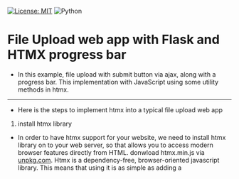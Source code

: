 [![License: MIT](https://img.shields.io/badge/License-MIT-yellow.svg)](https://opensource.org/licenses/MIT)
![Python](https://camo.githubusercontent.com/44da37f0f02bf104f0650fa5f2c754ed3f6166066c9210f31bacb9e63d60736e/68747470733a2f2f696d672e736869656c64732e696f2f707970692f707976657273696f6e732f70796261646765732e737667)

# File Upload web app with Flask and HTMX progress bar

- In this example, file upload with submit button via ajax, along with a progress bar. This implementation with JavaScript using some utility methods in htmx.
--- 
- Here is the steps to implement htmx into a typical file upload web app

1. install htmx library
- In order to have htmx support for your website, we need to install htmx library on to your web server, so that allows you to access modern browser features directly from HTML.
donwload htmx.min.js via [unpkg.com](https://unpkg.com/htmx.org@1.9.8/dist/htmx.min.js). Htmx is a dependency-free, browser-oriented javascript library. This means that using it is as simple as adding a <script> tag to your document head. No need for complicated build steps or systems.

Code snippet:  
~~~
            <script src="/static/js/htmx.min.js"></script>
~~~

- CDN is another way to install htmx library. refer to link for more info.  
https://htmx.org/docs/#via-a-cdn-e-g-unpkg-com

2. Add htmx tag into html form tag as attribute. all htmx comes with hx prefix.  
Code snippet:  
~~~
            <form id="my-form"  
                        hx-encoding="multipart/form-data"
                        hx-post="/uploads"
                        hx-target="#list_results"
                        hx-on::after-request="if(event.detail.successful) this.reset()"
            >
~~~  
- We have a form of type multipart/form-data so that the file will be properly encoded with hx-enconding attribute, replacing normal html enctype attibute. 
- We post the form to /uploads with hx-post, send form data to target URL.
- we forward the response output to target div id "#list_results" with hx-target attibute.
- we ensure a form reset only after a successful event with if(event.detail.successful) this.reset()
- We have a progress element to show the file upload progress with id my-progress.

~~~
            <progress id="my-progress" value="0" max="100"></progress>
~~~

- We listen for the htmx:xhr:progress event refer back to id my-progress and update the value attribute of the progress bar based on the loaded and total properties in the event detail.  
JavaScript Code snippet:  
~~~
            <script>
                htmx.on('#my-form', 'htmx:xhr:progress', function(evt) {
                  htmx.find('#my-progress').setAttribute('value', evt.detail.loaded/evt.detail.total * 100)
                });
            </script>
~~~
  
### See File Upload Progress Bar in action:
[![Watch the video](https://github.com/scheehan/File-Upload-with-Flask-HTMX-progress-bar/blob/master/images/Track%20Your%20File%20Uploads.png)](https://youtu.be/IpMRus-FLPk)

### Summary:  
This is a File Upload Web app running with Flask + Python. Implemented with htmx progress bar to improve user experience.
